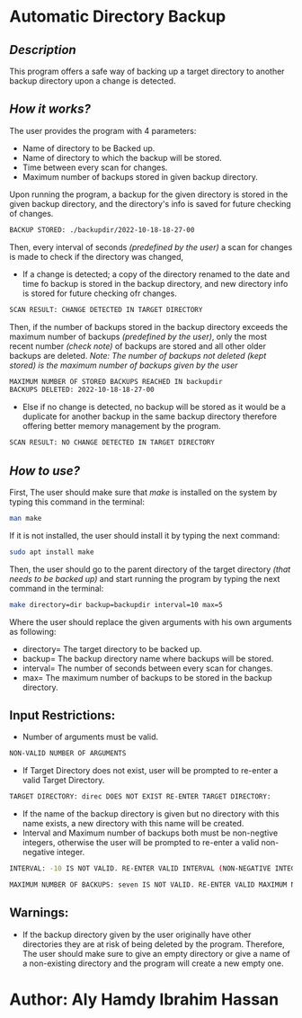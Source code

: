 # Automatic Directory Backup
## _Description_
This program offers a safe way of backing up a target directory to another backup directory upon a change is detected.
## _How it works?_
The user provides the program with 4 parameters:
- Name of directory to be Backed up.
- Name of directory to which the backup will be stored.
- Time between every scan for changes.
- Maximum number of backups stored in given backup directory.

Upon running the program, a backup for the given directory is stored in the given backup directory, and the directory's info is saved for future checking of changes.
```sh
BACKUP STORED: ./backupdir/2022-10-18-18-27-00
```

Then, every interval of seconds _(predefined by the user)_ a scan for changes is made to check if the directory was changed,
- If a change is detected; a copy of the directory renamed to the date and time fo backup is stored in the backup directory, and new directory info is stored for future checking ofr changes.
```sh
SCAN RESULT: CHANGE DETECTED IN TARGET DIRECTORY
```
Then, if the number of backups stored in the backup directory exceeds the maximum number of backups _(predefined by the user)_, only the most recent number _(check note)_ of backups are stored and all other older backups are deleted.
_Note: The number of backups not deleted (kept stored) is the maximum number of backups given by the user_
```sh
MAXIMUM NUMBER OF STORED BACKUPS REACHED IN backupdir
BACKUPS DELETED: 2022-10-18-18-27-00
```

- Else if no change is detected, no backup will be stored as it would be a duplicate for another backup in the same backup directory therefore offering better memory management by the program.
```sh
SCAN RESULT: NO CHANGE DETECTED IN TARGET DIRECTORY
```

## _How to use?_
First, The user should make sure that _make_ is installed on the system by typing this command in the terminal:
```sh
man make
```
If it is not installed, the user should install it by typing the next command:
```sh
sudo apt install make
```
Then, the user should go to the parent directory of the target directory _(that needs to be backed up)_ and start running the program by typing the next command in the terminal:
```sh
make directory=dir backup=backupdir interval=10 max=5
```
Where the user should replace the given arguments with his own arguments as following:
- directory= The target directory to be backed up.
- backup= The backup directory name where backups will be stored.
- interval= The number of seconds between every scan for changes.
- max= The maximum number of backups to be stored in the backup directory.

## Input Restrictions:
- Number of arguments must be valid.
```sh
NON-VALID NUMBER OF ARGUMENTS
```
- If Target Directory does not exist, user will be prompted to re-enter a valid Target Directory.
```sh
TARGET DIRECTORY: direc DOES NOT EXIST RE-ENTER TARGET DIRECTORY:
```
- If the name of the backup directory is given but no directory with this name exists, a new directory with this name will be created.
- Interval and Maximum number of backups both must be non-negtive integers, otherwise the user will be prompted to re-enter a valid non-negative integer.
```sh
INTERVAL: -10 IS NOT VALID. RE-ENTER VALID INTERVAL (NON-NEGATIVE INTEGER):  
```
```sh
MAXIMUM NUMBER OF BACKUPS: seven IS NOT VALID. RE-ENTER VALID MAXIMUM NUMBER OF BACKUPS (NON-NEGATIVE INTEGER): "
```
## Warnings:
- If the backup directory given by the user originally have other directories they are at risk of being deleted by the program. Therefore, The user should make sure to give an empty directory or give a name of a non-existing directory and the program will create a new empty one.
# Author: Aly Hamdy Ibrahim Hassan
